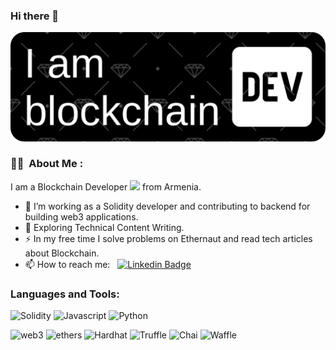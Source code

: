 ### Hi there 👋
[![Header](https://github.com/lyov077/lyov077/blob/main/assets/github-header-image.png)]()


### :man_technologist: &nbsp;About Me :

I am a Blockchain Developer <img src="https://media.giphy.com/media/WUlplcMpOCEmTGBtBW/giphy.gif" width="30"> from Armenia.

- 🔭 I’m working as a Solidity developer and contributing to backend for building web3 applications.
- 🌱 Exploring Technical Content Writing.
- ⚡ In my free time I solve problems on Ethernaut and read tech articles about Blockchain.
- 📫 How to reach me: &nbsp; [![Linkedin Badge](https://img.shields.io/badge/-Lyov-blue?style=plastic&logo=Linkedin&logoColor=white)](https://www.linkedin.com/in/levon-hambardzumyan/)

### Languages and Tools:

![Solidity](https://img.shields.io/badge/-Solidity-000000?style=flat-square&logo=Solidity&logoColor=696969)
![Javascript](https://img.shields.io/badge/-Javascript-000000?style=flat-square&logo=Javascript)
![Python](https://img.shields.io/badge/-Python-000000?style=flat-square&logo=Python)

![web3](https://img.shields.io/badge/-web3-000000?style=flat-square&logo=web3)
![ethers](https://img.shields.io/badge/-ethers-000000?style=flat-square&logo=ethers)
![Hardhat](https://img.shields.io/badge/-Hardhat-000000?style=flat-square&logo=Hardhat)
![Truffle](https://img.shields.io/badge/-Truffle-000000?style=flat-square&logo=Truffle)
![Chai](https://img.shields.io/badge/-Chai-000000?style=flat-square&logo=Chai)
![Waffle](https://img.shields.io/badge/-Waffle-000000?style=flat-square&logo=Waffle)


<!--
**lyov077/lyov077** is a ✨ _special_ ✨ repository because its `README.md` (this file) appears on your GitHub profile.

Here are some ideas to get you started:

- 🔭 I’m currently working on ...
- 🌱 I’m currently learning ...
- 👯 I’m looking to collaborate on ...
- 🤔 I’m looking for help with ...
- 💬 Ask me about ...
- 📫 How to reach me: ...
- 😄 Pronouns: ...
- ⚡ Fun fact: ...
-->

<!-- <header>

<About me>

<Type of projects that I do>

<Languages and Tools> -->

